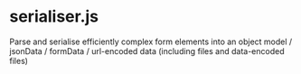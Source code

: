 # serialiser.js

Parse and serialise efficiently complex form elements into an object model / jsonData / formData / url-encoded data (including files and data-encoded files)
